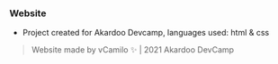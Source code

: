 ### Website
 * Project created for Akardoo Devcamp, languages used: html & css

> Website made by vCamilo ✨ | 2021 Akardoo DevCamp
